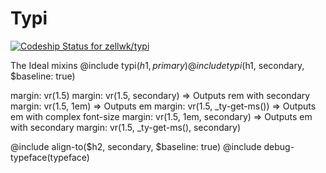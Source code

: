 # Typi

[ ![Codeship Status for zellwk/typi](https://codeship.com/projects/4d0e1e40-9b6c-0133-8b7e-7a41677d4861/status?branch=master)](https://codeship.com/projects/126777)

The Ideal mixins
@include typi($h1, primary)
@include typi($h1, secondary, $baseline: true)

margin: vr(1.5)
margin: vr(1.5, secondary) => Outputs rem with secondary
margin: vr(1.5, 1em) => Outputs em
margin: vr(1.5, _ty-get-ms()) => Outputs em with complex font-size
margin: vr(1.5, 1em, secondary) => Outputs em with secondary
margin: vr(1.5, _ty-get-ms(), secondary)


@include align-to($h2, secondary, $baseline: true)
@include debug-typeface(typeface)

